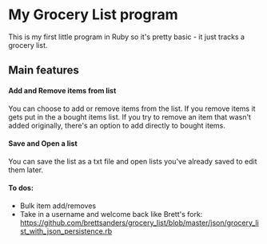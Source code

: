 <h1> My Grocery List program </h1>

This is my first little program in Ruby so it's pretty basic - it just tracks a grocery list. 

<h2> Main features </h2>

<h4> Add and Remove items from list </h4> 

You can choose to add or remove items from the list. If you remove items it gets put in the a bought items list. If you try to remove an item that wasn't added originally, there's an option to add directly to bought items. 

<h4> Save and Open a list </h4>

You can save the list as a txt file and open lists you've already saved to edit them later. 

<h4> To dos: </h4>

- Bulk item add/removes 
- Take in a username and welcome back like Brett's fork: https://github.com/brettsanders/grocery_list/blob/master/json/grocery_list_with_json_persistence.rb